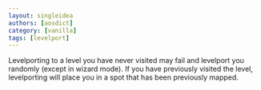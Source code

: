 ```yaml
---
layout: singleidea
authors: [aosdict]
category: [vanilla]
tags: [levelport]
---
```

Levelporting to a level you have never visited may fail and levelport you randomly (except in wizard mode). If you have previously visited the level, levelporting will place you in a spot that has been previously mapped.
